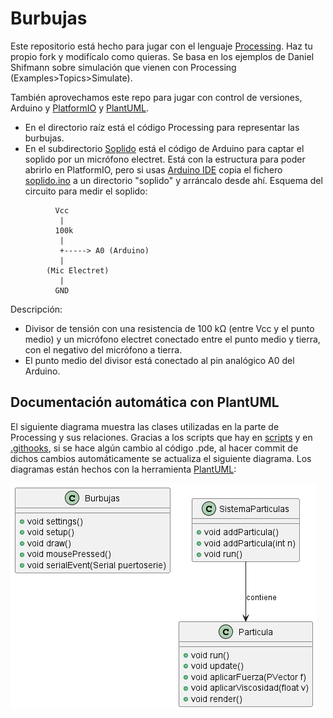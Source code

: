 # Burbujas

Este repositorio está hecho para jugar con el lenguaje [Processing](https://processing.org/). Haz tu propio fork y modifícalo como quieras. Se basa en los ejemplos de Daniel Shifmann sobre simulación que vienen con Processing (Examples>Topics>Simulate).  

También aprovechamos este repo para jugar con control de versiones, Arduino y [PlatformIO](https://platformio.org/) y [PlantUML](https://plantuml.com/).

- En el directorio raíz está el código Processing para representar las burbujas. 
- En el subdirectorio [Soplido](./soplido/) está el código de Arduino para captar el soplido por un micrófono electret. Está con la estructura para poder abrirlo en PlatformIO, pero si usas [Arduino IDE](https://www.arduino.cc/) copia el fichero [soplido.ino](./soplido/src/soplido.ino) a un directorio "soplido" y arráncalo desde ahí. Esquema del circuito para medir el soplido:

```
          Vcc
           |
          100k
           |
           +-----> A0 (Arduino)
           |
        (Mic Electret)
           |
          GND
```

Descripción: 
- Divisor de tensión con una resistencia de 100 kΩ (entre Vcc y el punto medio) y un micrófono electret conectado entre el punto medio y tierra, con el negativo del micrófono a tierra.
- El punto medio del divisor está conectado al pin analógico A0 del Arduino.

## Documentación automática con PlantUML

El siguiente diagrama muestra las clases utilizadas en la parte de Processing y sus relaciones. Gracias a los scripts que hay en [scripts](./scripts) y en [.githooks](./.githooks), si se hace algún cambio al código .pde, al hacer commit de dichos cambios automáticamente se actualiza el siguiente diagrama. Los diagramas están hechos con la herramienta [PlantUML]((https://plantuml.com/)): 

![Diagrama de Clases](./doc/classes_processing.png)



